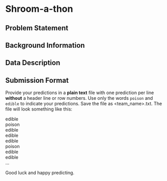 # Shroom-a-thon

## Problem Statement

## Background Information

## Data Description

## Submission Format
Provide your predictions in a __plain text__ file with one prediction per line __without__ a header line or row numbers. Use only the words `poison` and `edible` to indicate your predictions. Save the file as <team_name>.txt.  The file will look something like this:

edible  
poison  
edible  
edible  
edible  
poison  
edible  
edible  
...  


Good luck and happy predicting.